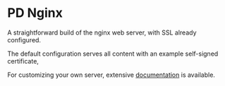 # PD Nginx

A straightforward build of the nginx web server, with SSL already configured.

The default configuration serves all content with an example self-signed certificate,

For customizing your own server, extensive [documentation](http://wiki.nginx.org/NginxConfiguration) is available.
